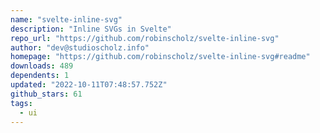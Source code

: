 ```yaml
---
name: "svelte-inline-svg"
description: "Inline SVGs in Svelte"
repo_url: "https://github.com/robinscholz/svelte-inline-svg"
author: "dev@studioscholz.info"
homepage: "https://github.com/robinscholz/svelte-inline-svg#readme"
downloads: 489
dependents: 1
updated: "2022-10-11T07:48:57.752Z"
github_stars: 61
tags: 
  - ui
---
```

